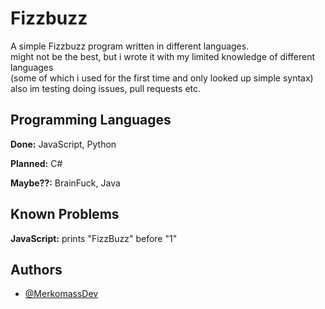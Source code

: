 # Fizzbuzz

A simple Fizzbuzz program written in different languages.   
might not be the best, but i wrote it with my limited knowledge of different languages   
(some of which i used for the first time and only looked up simple syntax)  
also im testing doing issues, pull requests etc.

## Programming Languages

**Done:** JavaScript, Python

**Planned:** C#

**Maybe??:** BrainFuck, Java

## Known Problems

**JavaScript:** prints "FizzBuzz" before "1"

## Authors

- [@MerkomassDev](https://github.com/MerkomassDev)
